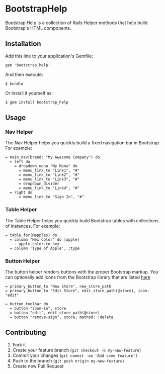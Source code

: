 # BootstrapHelp

Bootstrap Help is a collection of Rails Helper methods that help build Bootstrap's HTML components.

## Installation

Add this line to your application's Gemfile:

    gem 'bootstrap_help'

And then execute:

    $ bundle

Or install it yourself as:

    $ gem install bootstrap_help

## Usage

### Nav Helper

The Nav Helper helps you quickly build a fixed navigation bar in Bootstrap. For example:

```haml
= main_nav(brand: "My Awesome Company") do
  = left do
    = dropdown_menu "My Menu" do
      = menu_link_to "Link1", "#"
      = menu_link_to "Link2", "#"
      = menu_link_to "Link3", "#"
      = dropdown_divider
      = menu_link_to "Link4", "#"
  = right do
      = menu_link_to "Sign In", "#"
```

### Table Helper

The Table Helper helps you quickly build Bootstrap tables with collections of instances. For example:

```haml
= table_for(@apples) do
  = column "Hex Color" do |apple|
    - apple.color.to_hex
  = column 'Type of Apple', :type
```

### Button Helper

The button helper renders buttons with the proper Bootstrap markup. You can optionally add icons from the Bootstrap library that are listed [here](http://getbootstrap.com/2.3.2/base-css.html#icons "Bootstrap Icons")

```haml
= primary_button_to "New Store", new_store_path
= primary_button_to "Edit Store", edit_store_path(@store), icon: "edit"
```

```haml
= button_toolbar do
  = button "zoom-in", store
  = button "edit", edit_store_path(@store)
  = button "remove-sign", store, method: :delete
```

## Contributing

1. Fork it
2. Create your feature branch (`git checkout -b my-new-feature`)
3. Commit your changes (`git commit -am 'Add some feature'`)
4. Push to the branch (`git push origin my-new-feature`)
5. Create new Pull Request
